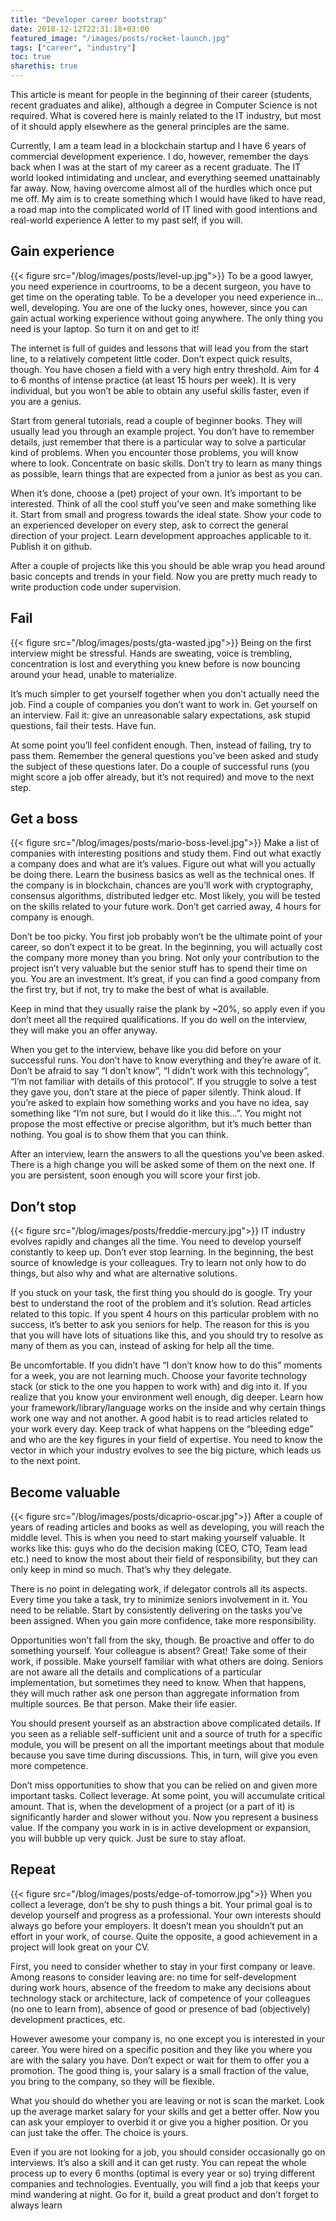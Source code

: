 ```yaml
---
title: "Developer career bootstrap"
date: 2018-12-12T22:31:18+03:00
featured_image: "/images/posts/rocket-launch.jpg"
tags: ["career", "industry"]
toc: true
sharethis: true
---
```

This article is meant for people in the beginning of their career (students, recent graduates and alike), although a degree in Computer Science is not required. What is covered here is mainly related to the IT industry, but most of it should apply elsewhere as the general principles are the same.

Currently, I am a team lead in a blockchain startup and I have 6 years of commercial development experience. I do, however, remember the days back when I was at the start of my career as a recent graduate. The IT world looked intimidating and unclear, and everything seemed unattainably far away. Now, having overcome almost all of the hurdles which once put me off. My aim is to create something which I would have liked to have read, a road map into the complicated world of IT lined with good intentions and real-world experience  A letter to my past self, if you will.

## Gain experience
{{< figure src="/blog/images/posts/level-up.jpg">}}
To be a good lawyer, you need experience in courtrooms, to be a decent surgeon, you have to get time on the operating table. To be a developer you need experience in... well, developing. You are one of the lucky ones, however, since you can gain actual working experience without going anywhere. The only thing you need is your laptop. So turn it on and get to it!
	
The internet is full of guides and lessons that will lead you from the start line, to a relatively competent little coder. Don’t expect quick results, though. You have chosen a field with a very high entry threshold. Aim for 4 to 6 months of intense practice (at least 15 hours per week). It is very individual, but you won’t be able to obtain any useful skills faster, even if you are a genius.

Start from general tutorials, read a couple of beginner books. They will usually lead you through an example project. You don’t have to remember details, just remember that there is a particular way to solve a particular kind of problems. When you encounter those problems, you will know where to look. Concentrate on basic skills. Don’t try to learn as many things as possible, learn things that are expected from a junior as best as you can.

When it’s done, choose a (pet) project of your own. It’s important to be interested. Think of all the cool stuff you’ve seen and make something like it. Start from small and progress towards the ideal state. Show your code to an experienced developer on every step, ask to correct the general direction of your project. Learn development approaches applicable to it. Publish it on github.

After a couple of projects like this you should be able wrap you head around basic concepts and trends in your field. Now you are pretty much ready to write production code under supervision.

## Fail
{{< figure src="/blog/images/posts/gta-wasted.jpg">}}
Being on the first interview might be stressful. Hands are sweating, voice is trembling, concentration is lost and everything you knew before is now bouncing around your head, unable to materialize.
	
It’s much simpler to get yourself together when you don’t actually need the job. Find a couple of companies you don’t want to work in. Get yourself on an interview. Fail it: give an unreasonable salary expectations, ask stupid questions, fail their tests. Have fun.

At some point you’ll feel confident enough. Then, instead of failing, try to pass them. Remember the general questions you’ve been asked and study the subject of these questions later. Do a couple of successful runs (you might score a job offer already, but it’s not required) and move to the next step.

## Get a boss
{{< figure src="/blog/images/posts/mario-boss-level.jpg">}}
Make a list of companies with interesting positions and study them. Find out what exactly a company does and what are it’s values. Figure out what will you actually be doing there. Learn the business basics as well as the technical ones. If the company is in blockchain, chances are you’ll work with cryptography, consensus algorithms, distributed ledger etc. Most likely, you will be tested on the skills related to your future work. Don’t get carried away, 4 hours for company is enough.

Don’t be too picky. You first job probably won’t be the ultimate point of your career, so don’t expect it to be great. In the beginning, you will actually cost the company more money than you bring. Not only your contribution to the project isn’t very valuable but the senior stuff has to spend their time on you. You are an investment. It’s great, if you can find a good company from the first try, but if not, try to make the best of what is available. 

Keep in mind that they usually raise the plank by ~20%, so apply even if you don’t meet all the required qualifications. If you do well on the interview, they will make you an offer anyway.

When you get to the interview, behave like you did before on your successful runs. You don’t have to know everything and they’re aware of it. Don’t be afraid to say “I don’t know”, “I didn’t work with this technology”, “I’m not familiar with details of this protocol”. If you struggle to solve a test they gave you, don’t stare at the piece of paper silently. Think aloud. If you’re asked to explain how something works and you have no idea, say something like “I’m not sure, but I would do it like this...”. You might not propose the most effective or precise algorithm, but it’s much better than nothing. You goal is to show them that you can think.

After an interview, learn the answers to all the questions you’ve been asked. There is a high change you will be asked some of them on the next one. If you are persistent, soon enough you will score your first job. 

## Don’t stop
{{< figure src="/blog/images/posts/freddie-mercury.jpg">}}
IT industry evolves rapidly and changes all the time. You need to develop yourself constantly to keep up. Don’t ever stop learning. In the beginning, the best source of knowledge is your colleagues. Try to learn not only how to do things, but also why and what are alternative solutions.

If you stuck on your task, the first thing you should do is google. Try your best to understand the root of the problem and it’s solution. Read articles related to this topic. If you spent 4 hours on this particular problem with no success, it’s better to ask you seniors for help. The reason for this is you that you will have lots of situations like this, and you should try to resolve as many of them as you can, instead of asking for help all the time.

Be uncomfortable. If you didn’t have “I don’t know how to do this” moments for a week, you are not learning much. Choose your favorite technology stack (or stick to the one you happen to work with) and dig into it. If you realize that you know your environment well enough, dig deeper. Learn how your framework/library/language works on the inside and why certain things work one way and not another. A good habit is to read articles related to your work every day. Keep track of what happens on the “bleeding edge” and who are the key figures in your field of expertise. You need to know the vector in which your industry evolves to see the big picture, which leads us to the next point.

## Become valuable
{{< figure src="/blog/images/posts/dicaprio-oscar.jpg">}}
After a couple of years of reading articles and books as well as developing, you will reach the middle level. This is when you need to start making yourself valuable. It works like this: guys who do the decision making (CEO, CTO, Team lead etc.) need to know the most about their field of responsibility, but they can only keep in mind so much. That’s why they delegate. 

There is no point in delegating work, if delegator controls all its aspects. Every time you take a task, try to minimize seniors involvement in it. You need to be reliable. Start by consistently delivering on the tasks you’ve been assigned. When you gain more confidence, take more responsibility. 

Opportunities won’t fall from the sky, though. Be proactive and offer to do something yourself. Your colleague is absent? Great! Take some of their work, if possible. Make yourself familiar with what others are doing. Seniors are not aware all the details and complications of a particular implementation, but sometimes they need to know. When that happens, they will much rather ask one person than aggregate information from multiple sources. Be that person. Make their life easier.

You should present yourself as an abstraction above complicated details. If you seen as a reliable self-sufficient unit and a source of truth for a specific module, you will be present on all the important meetings about that module because you save time during discussions. This, in turn, will give you even more competence.

Don’t miss opportunities to show that you can be relied on and given more important tasks. Collect leverage. At some point, you will accumulate critical amount. That is, when the development of a project (or a part of it) is significantly harder and slower without you. Now you represent a business value. If the company you work in is in active development or expansion, you will bubble up very quick. Just be sure to stay afloat.

## Repeat
{{< figure src="/blog/images/posts/edge-of-tomorrow.jpg">}}
When you collect a leverage, don’t be shy to push things a bit. Your primal goal is to develop yourself and progress as a professional. Your own interests should always go before your employers. It doesn’t mean you shouldn’t put an effort in your work, of course. Quite the opposite, a good achievement in a project will look great on your CV.

First, you need to consider whether to stay in your first company or leave. Among reasons to consider leaving are: no time for self-development during work hours, absence of the freedom to make any decisions about technology stack or architecture, lack of competence of your colleagues (no one to learn from), absence of good or presence of bad (objectively) development practices, etc.

However awesome your company is, no one except you is interested in your career. You were hired on a specific position and they like you where you are with the salary you have. Don’t expect or wait for them to offer you a promotion. The good thing is, your salary is a small fraction of the value, you bring to the company, so they will be flexible. 

What you should do whether you are leaving or not is scan the market. Look up the average market salary for your skills and get a better offer. Now you can ask your employer to overbid it or give you a higher position. Or you can just take the offer. The choice is yours.

Even if you are not looking for a job, you should consider occasionally go on interviews. It’s also a skill and it can get rusty. You can repeat the whole process up to every 6 months (optimal is every year or so) trying different companies and technologies. Eventually, you will find a job that keeps your mind wandering at night. Go for it, build a great product and don’t forget to always learn

